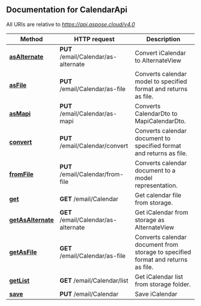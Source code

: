 ## Documentation for CalendarApi

All URIs are relative to *https://api.aspose.cloud/v4.0*

Method | HTTP request | Description
------ | ------------ | -----------
[**asAlternate**](CalendarApi.md#asAlternate) | **PUT** /email/Calendar/as-alternate | Convert iCalendar to AlternateView
[**asFile**](CalendarApi.md#asFile) | **PUT** /email/Calendar/as-file | Converts calendar model to specified format and returns as file.
[**asMapi**](CalendarApi.md#asMapi) | **PUT** /email/Calendar/as-mapi | Converts CalendarDto to MapiCalendarDto.
[**convert**](CalendarApi.md#convert) | **PUT** /email/Calendar/convert | Converts calendar document to specified format and returns as file.
[**fromFile**](CalendarApi.md#fromFile) | **PUT** /email/Calendar/from-file | Converts calendar document to a model representation.
[**get**](CalendarApi.md#get) | **GET** /email/Calendar | Get calendar file from storage.
[**getAsAlternate**](CalendarApi.md#getAsAlternate) | **GET** /email/Calendar/as-alternate | Get iCalendar from storage as AlternateView
[**getAsFile**](CalendarApi.md#getAsFile) | **GET** /email/Calendar/as-file | Converts calendar document from storage to specified format and returns as file.
[**getList**](CalendarApi.md#getList) | **GET** /email/Calendar/list | Get iCalendar list from storage folder.
[**save**](CalendarApi.md#save) | **PUT** /email/Calendar | Save iCalendar

